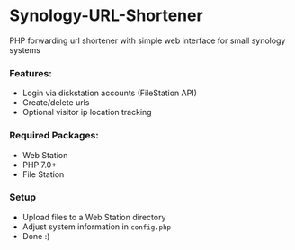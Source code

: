 # Synology-URL-Shortener
PHP forwarding url shortener with simple web interface for small synology systems

### Features:
- Login via diskstation accounts (FileStation API)
- Create/delete urls
- Optional visitor ip location tracking

### Required Packages:
- Web Station
- PHP 7.0+
- File Station

### Setup
- Upload files to a Web Station directory
- Adjust system information in `config.php`
- Done :)
